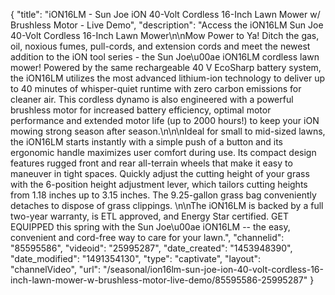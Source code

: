 {
    "title": "iON16LM - Sun Joe iON 40-Volt Cordless 16-Inch Lawn Mower w\/ Brushless Motor - Live Demo",
    "description": "Access the iON16LM Sun Joe 40-Volt Cordless 16-Inch Lawn Mower\n\nMow Power to Ya! Ditch the gas, oil, noxious fumes, pull-cords, and extension cords and meet the newest addition to the iON tool series - the Sun Joe\u00ae iON16LM cordless lawn mower! Powered by the same rechargeable 40 V EcoSharp battery system, the iON16LM utilizes the most advanced lithium-ion technology to deliver up to 40 minutes of whisper-quiet runtime with zero carbon emissions for cleaner air. This cordless dynamo is also engineered with a powerful brushless motor for increased battery efficiency, optimal motor performance and extended motor life (up to 2000 hours!) to keep your iON mowing strong season after season.\n\n\nIdeal for small to mid-sized lawns, the iON16LM starts instantly with a simple push of a button and its ergonomic handle maximizes user comfort during use. Its compact design features rugged front and rear all-terrain wheels that make it easy to maneuver in tight spaces. Quickly adjust the cutting height of your grass with the 6-position height adjustment lever, which tailors cutting heights from 1.18 inches up to 3.15 inches. The 9.25-gallon grass bag conveniently detaches to dispose of grass clippings. \n\nThe iON16LM is backed by a full two-year warranty, is ETL approved, and Energy Star certified. GET EQUIPPED this spring with the Sun Joe\u00ae iON16LM -- the easy, convenient and cord-free way to care for your lawn.",
    "channelid": "85595586",
    "videoid": "25995287",
    "date_created": "1453948390",
    "date_modified": "1491354130",
    "type": "captivate",
    "layout": "channelVideo",
    "url": "\/seasonal\/ion16lm-sun-joe-ion-40-volt-cordless-16-inch-lawn-mower-w-brushless-motor-live-demo\/85595586-25995287"
}